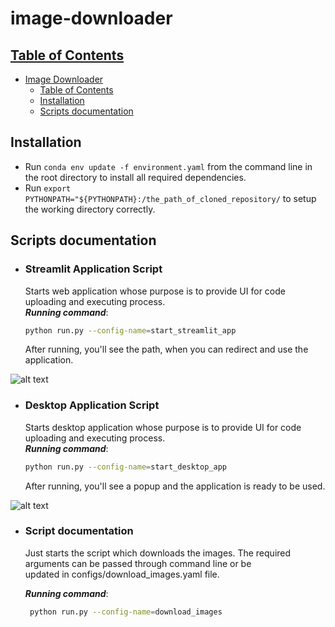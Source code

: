 # image-downloader

## [Table of Contents](#table-of-contents)

- [Image Downloader](#image-downloader)
    - [Table of Contents](#table-of-contents)
    - [Installation](#installation)
    - [Scripts documentation](#scripts-documentation)

## Installation

- Run `conda env update -f environment.yaml` from the command line in the root directory to install all required dependencies.
- Run `export PYTHONPATH="${PYTHONPATH}:/the_path_of_cloned_repository/` to setup the working directory correctly.

## Scripts documentation

- ### **Streamlit Application Script**

  Starts web application whose purpose is to provide UI for code uploading and executing process.  
  _**Running command**_:

  ```bash
  python run.py --config-name=start_streamlit_app 
  ```
  After running, you'll see the path, when you can redirect and use the application.

![alt text](assets/Screen%20Recording%202023-05-28%20at%2023.03.19.gif)


- ### **Desktop Application Script**

  Starts desktop application whose purpose is to provide UI for code uploading and executing process.  
  _**Running command**_:

  ```bash
  python run.py --config-name=start_desktop_app 
  ```
  After running, you'll see a popup and the application is ready to be used.

![alt text](assets/Screen%20Recording%202023-05-28%20at%2022.55.30.gif)


- ### **Script documentation**
  Just starts the script which downloads the images. The required arguments can be passed through command line or be  
  updated in configs/download_images.yaml file.

    _**Running command**_:

   ```bash
    python run.py --config-name=download_images 
    ```